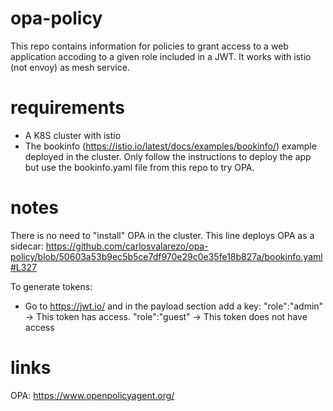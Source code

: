 # opa-policy

This repo contains information for policies to grant access to a web application accoding to a given role included in a JWT. It works with istio (not envoy) as mesh service. 

# requirements

- A K8S cluster with istio
- The bookinfo (https://istio.io/latest/docs/examples/bookinfo/) example deployed in the cluster. Only follow the instructions to deploy the app but use the bookinfo.yaml file from this repo to try OPA. 

# notes

There is no need to "install" OPA in the cluster. This line deploys OPA as a sidecar: https://github.com/carlosvalarezo/opa-policy/blob/50603a53b9ec5b5ce7df970e29c0e35fe18b827a/bookinfo.yaml#L327

To generate tokens:
- Go to https://jwt.io/ and in the payload section add a key: "role":"admin" -> This token has access. "role":"guest" -> This token does not have access 

# links
OPA: https://www.openpolicyagent.org/
